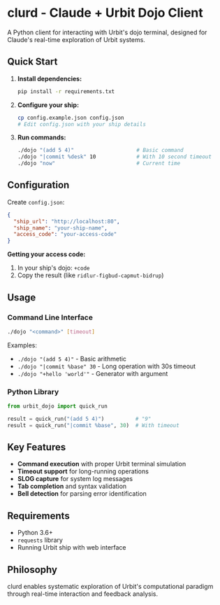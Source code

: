 # clurd - Claude + Urbit Dojo Client

A Python client for interacting with Urbit's dojo terminal, designed for Claude's real-time exploration of Urbit systems.

## Quick Start

1. **Install dependencies:**
   ```bash
   pip install -r requirements.txt
   ```

2. **Configure your ship:**
   ```bash
   cp config.example.json config.json
   # Edit config.json with your ship details
   ```

3. **Run commands:**
   ```bash
   ./dojo "(add 5 4)"                    # Basic command
   ./dojo "|commit %desk" 10             # With 10 second timeout
   ./dojo "now"                          # Current time
   ```

## Configuration

Create `config.json`:

```json
{
  "ship_url": "http://localhost:80",
  "ship_name": "your-ship-name", 
  "access_code": "your-access-code"
}
```

**Getting your access code:**
1. In your ship's dojo: `+code`
2. Copy the result (like `ridlur-figbud-capmut-bidrup`)

## Usage

### Command Line Interface
```bash
./dojo "<command>" [timeout]
```

Examples:
- `./dojo "(add 5 4)"` - Basic arithmetic
- `./dojo "|commit %base" 30` - Long operation with 30s timeout
- `./dojo "+hello 'world'"` - Generator with argument

### Python Library
```python
from urbit_dojo import quick_run

result = quick_run("(add 5 4)")          # "9"
result = quick_run("|commit %base", 30)  # With timeout
```

## Key Features

- **Command execution** with proper Urbit terminal simulation
- **Timeout support** for long-running operations
- **SLOG capture** for system log messages
- **Tab completion** and syntax validation
- **Bell detection** for parsing error identification

## Requirements

- Python 3.6+
- `requests` library
- Running Urbit ship with web interface

## Philosophy

clurd enables systematic exploration of Urbit's computational paradigm through real-time interaction and feedback analysis.